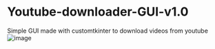 # Youtube-downloader-GUI-v1.0
Simple GUI made with customtkinter to download videos from youtube
![image](https://user-images.githubusercontent.com/73978995/206602537-c22bf0df-cd4a-4241-bd51-c22dcd4e01d3.png)
